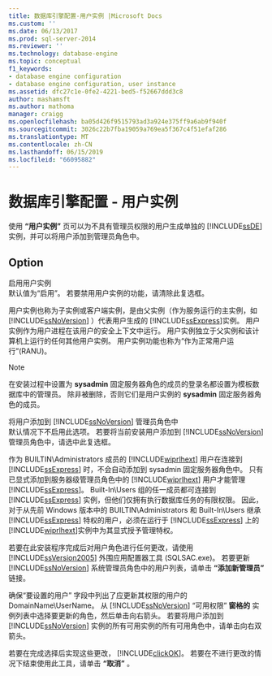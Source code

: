 ```yaml
---
title: 数据库引擎配置-用户实例 |Microsoft Docs
ms.custom: ''
ms.date: 06/13/2017
ms.prod: sql-server-2014
ms.reviewer: ''
ms.technology: database-engine
ms.topic: conceptual
f1_keywords:
- database engine configuration
- database engine configuration, user instance
ms.assetid: dfc27c1e-0fe2-4221-bed5-f52667ddd3c8
author: mashamsft
ms.author: mathoma
manager: craigg
ms.openlocfilehash: ba05d426f9515793ad3a924e375ff9a6ab9f940f
ms.sourcegitcommit: 3026c22b7fba19059a769ea5f367c4f51efaf286
ms.translationtype: MT
ms.contentlocale: zh-CN
ms.lasthandoff: 06/15/2019
ms.locfileid: "66095882"
---
```

# <a name="database-engine-configuration---user-instance"></a>数据库引擎配置 - 用户实例
  使用 **“用户实例”** 页可以为不具有管理员权限的用户生成单独的 [!INCLUDE[ssDE](../../includes/ssde-md.md)] 实例，并可以将用户添加到管理员角色中。  
  
## <a name="option"></a>Option  
 启用用户实例  
 默认值为“启用”。 若要禁用用户实例的功能，请清除此复选框。  
  
 用户实例也称为子实例或客户端实例，是由父实例（作为服务运行的主实例，如 [!INCLUDE[ssNoVersion](../../includes/ssnoversion-md.md)] ）代表用户生成的 [!INCLUDE[ssExpress](../../includes/ssexpress-md.md)]实例。 用户实例作为用户进程在该用户的安全上下文中运行。 用户实例独立于父实例和该计算机上运行的任何其他用户实例。 用户实例功能也称为“作为正常用户运行”(RANU)。  
  
> [!NOTE]  
>  在安装过程中设置为 **sysadmin** 固定服务器角色的成员的登录名都设置为模板数据库中的管理员。 除非被删除，否则它们是用户实例的 **sysadmin** 固定服务器角色的成员。  
  
 将用户添加到 [!INCLUDE[ssNoVersion](../../includes/ssnoversion-md.md)] 管理员角色中  
 默认情况下不启用此选项。 若要将当前安装用户添加到 [!INCLUDE[ssNoVersion](../../includes/ssnoversion-md.md)] 管理员角色中，请选中此复选框。  
  
 作为 BUILTIN\Administrators 成员的 [!INCLUDE[wiprlhext](../../includes/wiprlhext-md.md)] 用户在连接到 [!INCLUDE[ssExpress](../../includes/ssexpress-md.md)] 时，不会自动添加到 sysadmin 固定服务器角色中。 只有已显式添加到服务器级管理员角色中的 [!INCLUDE[wiprlhext](../../includes/wiprlhext-md.md)] 用户才能管理 [!INCLUDE[ssExpress](../../includes/ssexpress-md.md)]。 Built-In\Users 组的任一成员都可连接到 [!INCLUDE[ssExpress](../../includes/ssexpress-md.md)] 实例，但他们仅拥有执行数据库任务的有限权限。 因此，对于从先前 Windows 版本中的 BUILTIN\Administrators 和 Built-In\Users 继承 [!INCLUDE[ssExpress](../../includes/ssexpress-md.md)] 特权的用户，必须在运行于 [!INCLUDE[ssExpress](../../includes/ssexpress-md.md)] 上的 [!INCLUDE[wiprlhext](../../includes/wiprlhext-md.md)]实例中为其显式授予管理特权。  
  
 若要在此安装程序完成后对用户角色进行任何更改，请使用 [!INCLUDE[ssVersion2005](../../includes/ssversion2005-md.md)] 外围应用配置器工具 (SQLSAC.exe)。 若要更新 [!INCLUDE[ssNoVersion](../../includes/ssnoversion-md.md)] 系统管理员角色中的用户列表，请单击 **“添加新管理员”** 链接。  
  
 确保“要设置的用户”  字段中列出了应更新其权限的用户的 DomainName\UserName。 从 [!INCLUDE[ssNoVersion](../../includes/ssnoversion-md.md)] “可用权限” **窗格的** 实例列表中选择要更新的角色，然后单击向右箭头。 若要将用户添加到 [!INCLUDE[ssNoVersion](../../includes/ssnoversion-md.md)] 实例的所有可用实例的所有可用角色中，请单击向右双箭头。  
  
 若要在完成选择后实现这些更改， [!INCLUDE[clickOK](../../includes/clickok-md.md)]。 若要在不进行更改的情况下结束使用此工具，请单击 **“取消”** 。  
  
  
